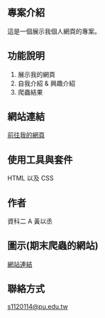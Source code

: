 ## 專案介紹

這是一個展示我個人網頁的專案。

## 功能說明

1. 展示我的網頁  
2. 自我介紹 & 興趣介紹  
3. 爬蟲結果

## 網站連結

[前往我的網頁](https://ycc917.github.io/hyc0142/)

## 使用工具與套件

HTML 以及 CSS

## 作者

資科二 A 黃以丞

## 圖示(期末爬蟲的網站)

[網站連結](https://www.ptt.cc/bbs/index.html)

## 聯絡方式

s1120114@pu.edu.tw

